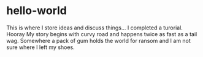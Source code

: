 # hello-world
This is where I store ideas and discuss things... I completed a turorial.  Hooray
My story begins with curvy road and happens twice as fast as a tail wag. Somewhere a pack of gum holds the world for ransom and I am not sure where I left my shoes.  
